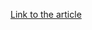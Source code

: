 [Link to the article](https://blogs.blackberry.com/en/2018/11/threat-spotlight-inside-vssdestroy-ransomware)
